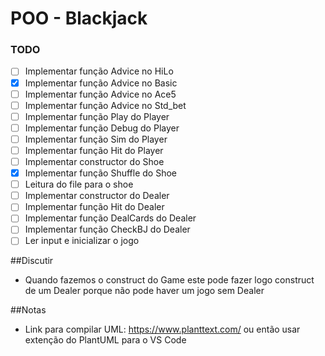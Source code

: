# POO - Blackjack

### TODO

- [ ] Implementar função Advice no HiLo
- [x] Implementar função Advice no Basic
- [ ] Implementar função Advice no Ace5
- [ ] Implementar função Advice no Std_bet
- [ ] Implementar função Play do Player
- [ ] Implementar função Debug do Player
- [ ] Implementar função Sim do Player
- [ ] Implementar função Hit do Player
- [ ] Implementar constructor do Shoe
- [x] Implementar função Shuffle do Shoe
- [ ] Leitura do file para o shoe
- [ ] Implementar constructor do Dealer
- [ ] Implementar função Hit do Dealer
- [ ] Implementar função DealCards do Dealer
- [ ] Implementar função CheckBJ do Dealer
- [ ] Ler input e inicializar o jogo

##Discutir

- Quando fazemos o construct do Game este pode fazer logo construct de um Dealer porque não pode haver um jogo sem Dealer

##Notas

- Link para compilar UML: https://www.planttext.com/ ou então usar extenção do PlantUML para o VS Code
